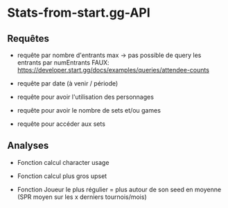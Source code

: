 # Stats-from-start.gg-API

## Requêtes 

- requête par nombre d'entrants max -> pas possible de query les entrants par numEntrants FAUX: https://developer.start.gg/docs/examples/queries/attendee-counts

- requête par date (à venir / période)

- requête pour avoir l'utilisation des personnages

- requête pour avoir le nombre de sets et/ou games

- requête pour accéder aux sets

## Analyses

- Fonction calcul character usage

- Fonction calcul plus gros upset

- Fonction Joueur le plus régulier = plus autour de son seed en moyenne (SPR moyen sur les x derniers tournois/mois)
